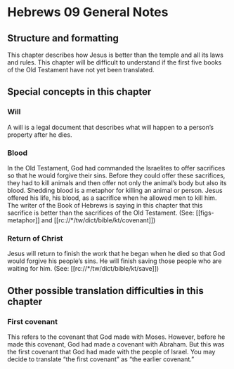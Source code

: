 # Hebrews 09 General Notes
## Structure and formatting

This chapter describes how Jesus is better than the temple and all its laws and rules. This chapter will be difficult to understand if the first five books of the Old Testament have not yet been translated.

## Special concepts in this chapter

### Will

A will is a legal document that describes what will happen to a person’s property after he dies.

### Blood

In the Old Testament, God had commanded the Israelites to offer sacrifices so that he would forgive their sins. Before they could offer these sacrifices, they had to kill animals and then offer not only the animal’s body but also its blood. Shedding blood is a metaphor for killing an animal or person. Jesus offered his life, his blood, as a sacrifice when he allowed men to kill him. The writer of the Book of Hebrews is saying in this chapter that this sacrifice is better than the sacrifices of the Old Testament. (See: [[figs-metaphor]] and [[rc://*/tw/dict/bible/kt/covenant]])

### Return of Christ

Jesus will return to finish the work that he began when he died so that God would forgive his people’s sins. He will finish saving those people who are waiting for him. (See: [[rc://*/tw/dict/bible/kt/save]])

## Other possible translation difficulties in this chapter

### First covenant

This refers to the covenant that God made with Moses. However, before he made this covenant, God had made a covenant with Abraham. But this was the first covenant that God had made with the people of Israel. You may decide to translate “the first covenant” as “the earlier covenant.”